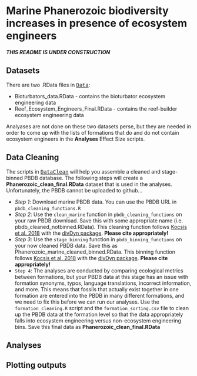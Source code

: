 # Marine Phanerozoic biodiversity increases in presence of ecosystem engineers

<i><b> THIS README IS UNDER CONSTRUCTION </i></b>

## Datasets
There are two .RData files in <kbd>[Data](https://github.com/atcribb/Ecosystem-Engineers-Biodiversity/tree/main/Data)</kbd>:
* Bioturbators_data.RData - contains the bioturbator ecosystem engineering data
* Reef_Ecosystem_Engineers_Final.RData - contains the reef-builder ecosystem engineering data

Analyases are not done on these two datasets perse, but they are needed in order to come up with the lists of formations that do and do not contain ecosystem engineers in the <b>Analyses</b> Effect Size scripts.

## Data Cleaning 
The scripts in <kbd>[DataClean](https://github.com/atcribb/Ecosystem-Engineers-Biodiversity/tree/main/DataClean)</kbd> will help you assemble a cleaned and stage-binned PBDB database. The following steps will create a <b>Phanerozoic_clean_final.RData</b> dataset that is used in the analyses. Unfortunately, the PBDB cannot be uploaded to github... 
* *Step 1*: Download marine PBDB data. You can use the PBDB URL in ``pbdb_cleaning_functions.R``
* *Step 2*: Use the ``clean_marine`` function in ``pbdb_cleaning_functions`` on your raw PBDB download. Save this with some appropriate name (i.e. pbdb_cleaned_notbinned.RData). This cleaning function follows [Kocsis et al. 2018](https://besjournals.onlinelibrary.wiley.com/doi/full/10.1111/2041-210X.13161) with the [divDyn package](https://github.com/divDyn/ddPhanero). <b>Please cite appropriately!</b>
* *Step 3*: Use the ``stage_binning`` function in ``pbdb_binning_functions`` on your now cleaned PBDB data. Save this as Phanerozoic_marine_cleaned_binned.RData. This binning function follows [Kocsis et al. 2018](https://besjournals.onlinelibrary.wiley.com/doi/full/10.1111/2041-210X.13161) with the [divDyn package](https://github.com/divDyn/ddPhanero). <b>Please cite appropriately!</b>
* ``Step 4``: The analyses are conducted by comparing ecological metrics between formations, but your PBDB data at this stage has an issue with formation synonyms, typos, language translations, incorrect information, and more. This means that fossils that actually exist together in one formation are entered into the PBDB in many different formations, and we need to fix this before we can run our analyses. Use the ``formation_cleaning.R`` script and the ``formation_sorting.csv`` file to clean up the PBDB data at the formation level so that the data appropriately falls into ecosystem engineering versus non-ecosystem engineering bins. Save this final data as <b>Phanerozoic_clean_final.RData</b>


## Analyses

## Plotting outputs 
